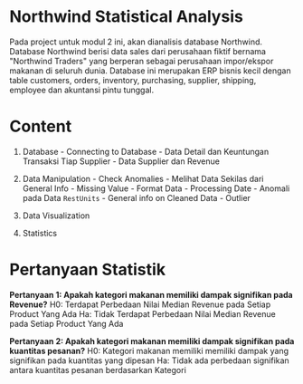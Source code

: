 
# Northwind Statistical Analysis

Pada project untuk modul 2 ini, akan dianalisis database Northwind.
Database Northwind berisi data sales dari perusahaan fiktif bernama "Northwind Traders" yang berperan sebagai perusahaan impor/ekspor makanan di seluruh dunia. Database ini merupakan ERP bisnis kecil dengan table customers, orders, inventory, purchasing, supplier, shipping, employee dan akuntansi pintu tunggal.


# Content


1.   Database 
    - Connecting to Database
    -  Data Detail dan Keuntungan Transaksi Tiap Supplier
    - Data Supplier dan Revenue

2.   Data Manipulation
    -  Check Anomalies
    -  Melihat Data Sekilas dari General Info
    -  Missing Value
    -  Format Data
    -  Processing Date
    -  Anomali pada Data ```RestUnits```
    -  General info on Cleaned Data
    -  Outlier
3. Data Visualization
4. Statistics

# Pertanyaan Statistik

**Pertanyaan 1: Apakah kategori makanan memiliki dampak signifikan pada Revenue?**
H0: Terdapat Perbedaan Nilai Median Revenue pada Setiap Product Yang Ada
Ha: Tidak Terdapat Perbedaan Nilai Median Revenue pada Setiap Product Yang Ada

**Pertanyaan 2: Apakah kategori makanan memiliki dampak signifikan pada kuantitas pesanan?**
H0: Kategori makanan memiliki memiliki dampak yang signifikan pada kuantitas yang dipesan
Ha: Tidak ada perbedaan signifikan antara kuantitas pesanan berdasarkan Kategori
